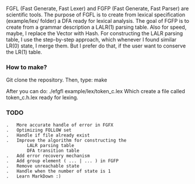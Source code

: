 FGFL (Fast Generate, Fast Lexer) and FGFP (Fast Generate, Fast Parser)
are scientific tools.
The purpose of FGFL is to create from lexical specification (example/lex/ folder)
a DFA ready for lexical analysis.
The goal of FGFP is to create from a grammar description a LALR(1) parsing table.
Also for speed, maybe, I replace the Vector with Hash.
For constructing the LALR parsing table, I use the step-by-step approach, which
whenever I found similar LR(0) state, I merge them.
But I prefer do that, if the user want to conserve the LR(1) table.

### How to make? ###
Git clone the repository.
Then, type: make

After you can do: ./efgfl example/lex/token_c.lex
Which create a file called token_c.h.lex ready for lexing.

### TODO ###
    .   More accurate handle of error in FGFX
    .   Optimizing FOLLOW set
    .   Handle if file already exist
    .   Improve the algorithm for constructing the
            LALR parsing table
            DFA transition table
    .   Add error recovery mechanism
    .   Add group element ( ... | ... ) in FGFP
    .   Remove unreachable state
    .   Handle when the number of state is 1
    .   Learn MarkDown :)

